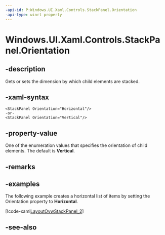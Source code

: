 ```yaml
---
-api-id: P:Windows.UI.Xaml.Controls.StackPanel.Orientation
-api-type: winrt property
---
```


<!-- Property syntax
public Windows.UI.Xaml.Controls.Orientation Orientation { get;  set; }
-->

# Windows.UI.Xaml.Controls.StackPanel.Orientation

## -description
Gets or sets the dimension by which child elements are stacked.



## -xaml-syntax
```xaml
<StackPanel Orientation="Horizontal"/>
-or-
<StackPanel Orientation="Vertical"/>
```


## -property-value
One of the enumeration values that specifies the orientation of child elements. The default is **Vertical**.
## -remarks

## -examples
The following example creates a horizontal list of items by setting the Orientation property to **Horizontal**.

[!code-xaml[LayoutOvwStackPanel_2](../windows.ui.xaml/code/layout_ovw_all/CSharp/MainPage.xaml#SnippetLayoutOvwStackPanel_2)]

## -see-also
